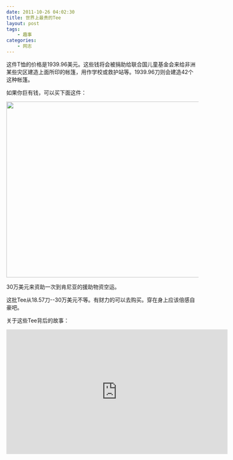 ```yaml
---
date: 2011-10-26 04:02:30
title: 世界上最贵的Tee
layout: post
tags:
    - 趣事
categories:
    - 网志
---
```

这件T恤的价格是1939.96美元。这些钱将会被捐助给联合国儿童基金会来给非洲某些灾区建造上面所印的帐篷，用作学校或救护站等。1939.96刀则会建造42个这种帐篷。

如果你巨有钱，可以买下面这件：

<img class="alignnone" src="https://lh6.googleusercontent.com/-HhORiSuCLZQ/TvwsWyuGeHI/AAAAAAABiog/QGNKlCVNSAc/s800/636x460shirt_girls_01.jpeg" alt="" width="636" height="460" />

30万美元来资助一次到肯尼亚的援助物资空运。

这批Tee从18.57刀--30万美元不等。有财力的可以去购买。穿在身上应该倍感自豪吧。

关于这些Tee背后的故事：

<iframe src="http://player.vimeo.com/video/31042918?title=0&amp;byline=0&amp;portrait=0" frameborder="0" width="580" height="326"></iframe>